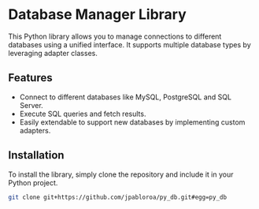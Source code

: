 # Database Manager Library

This Python library allows you to manage connections to different databases using a unified interface. It supports multiple database types by leveraging adapter classes.

## Features

- Connect to different databases like MySQL, PostgreSQL and SQL Server.
- Execute SQL queries and fetch results.
- Easily extendable to support new databases by implementing custom adapters.

## Installation

To install the library, simply clone the repository and include it in your Python project.

```bash
git clone git+https://github.com/jpabloroa/py_db.git#egg=py_db